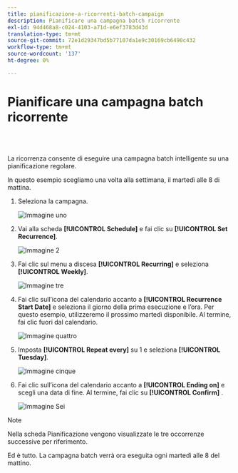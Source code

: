 ```yaml
---
title: pianificazione-a-ricorrenti-batch-campaign
description: Pianificare una campagna batch ricorrente
exl-id: 94d468a8-c024-4103-a71d-e6ef3783d43d
translation-type: tm+mt
source-git-commit: 72e1d29347bd5b77107da1e9c30169cb6490c432
workflow-type: tm+mt
source-wordcount: '137'
ht-degree: 0%

---
```


# Pianificare una campagna batch ricorrente

<br> 

La ricorrenza consente di eseguire una campagna batch intelligente su una pianificazione regolare.

In questo esempio scegliamo una volta alla settimana, il martedì alle 8 di mattina.

1. Seleziona la campagna.

   ![Immagine uno](/help/sky/assets/smart-campaigns/schedule-a-recurring-batch-campaign/schedule-a-recurring-batch-campaign-1.png)

1. Vai alla scheda **[!UICONTROL Schedule]** e fai clic su **[!UICONTROL Set Recurrence]**.

   ![Immagine 2](/help/sky/assets/smart-campaigns/schedule-a-recurring-batch-campaign/schedule-a-recurring-batch-campaign-2.png)

1. Fai clic sul menu a discesa **[!UICONTROL Recurring]** e seleziona **[!UICONTROL Weekly]**.

   ![Immagine tre](/help/sky/assets/smart-campaigns/schedule-a-recurring-batch-campaign/schedule-a-recurring-batch-campaign-3.png)

1. Fai clic sull’icona del calendario accanto a **[!UICONTROL Recurrence Start Date]** e seleziona il giorno della prima esecuzione e l’ora. Per questo esempio, utilizzeremo il prossimo martedì disponibile. Al termine, fai clic fuori dal calendario.

   ![Immagine quattro](/help/sky/assets/smart-campaigns/schedule-a-recurring-batch-campaign/schedule-a-recurring-batch-campaign-4.png)

1. Imposta **[!UICONTROL Repeat every]** su 1 e seleziona **[!UICONTROL Tuesday]**.

   ![Immagine cinque](/help/sky/assets/smart-campaigns/schedule-a-recurring-batch-campaign/schedule-a-recurring-batch-campaign-5.png)

1. Fai clic sull’icona del calendario accanto a **[!UICONTROL Ending on]** e scegli una data di fine. Al termine, fai clic su **[!UICONTROL Confirm]** .

   ![Immagine Sei](/help/sky/assets/smart-campaigns/schedule-a-recurring-batch-campaign/schedule-a-recurring-batch-campaign-6.png)

>[!NOTE]
>
>Nella scheda Pianificazione vengono visualizzate le tre occorrenze successive per riferimento.

Ed è tutto. La campagna batch verrà ora eseguita ogni martedì alle 8 del mattino.
